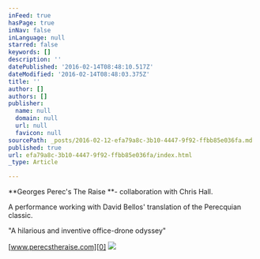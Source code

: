 ```yaml
---
inFeed: true
hasPage: true
inNav: false
inLanguage: null
starred: false
keywords: []
description: ''
datePublished: '2016-02-14T08:48:10.517Z'
dateModified: '2016-02-14T08:48:03.375Z'
title: ''
author: []
authors: []
publisher:
  name: null
  domain: null
  url: null
  favicon: null
sourcePath: _posts/2016-02-12-efa79a8c-3b10-4447-9f92-ffbb85e036fa.md
published: true
url: efa79a8c-3b10-4447-9f92-ffbb85e036fa/index.html
_type: Article

---
```

**Georges Perec's The Raise **- collaboration with Chris Hall.

A performance working with David Bellos' translation of the Perecquian classic.

"A hilarious and inventive office-drone odyssey"

[www.perecstheraise.com][0]
![](https://the-grid-user-content.s3-us-west-2.amazonaws.com/d55926cb-ae4a-4d17-8cca-561791589539.jpg)

[0]: http://www.perecstheraise.com/